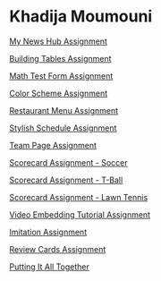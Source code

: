<h1>Khadija Moumouni</h1>

<p><a href="/news.html" target="blank">My News Hub Assignment</a></p>

<p><a href="/buildingtables.html" target="blank">Building Tables Assignment</a></p>

<p><a href="/mathtest.html" target="blank">Math Test Form Assignment</a></p>

<p><a href="/colorscheme.html" target="blank">Color Scheme Assignment</a></p>

<p><a href="/restaurantmenu.html" target="blank">Restaurant Menu Assignment</a></p>

<p><a href="/stylishschedule.html" target="blank">Stylish Schedule Assignment</a></p>

<p><a href="/teampage.html" target="blank">Team Page Assignment</a></p>

<p><a href="/scorecard1.html" target="blank">Scorecard Assignment - Soccer</a></p>

<p><a href="/scorecard2.html" target="blank">Scorecard Assignment - T-Ball</a></p>

<p><a href="/scorecard3.html" target="blank">Scorecard Assignment - Lawn Tennis</a></p>

<p><a href="/VideoEmbedding.html" target="blank">Video Embedding Tutorial Assignment</a></p>

<p><a href="/imitation.html" target="blank">Imitation Assignment</a></p>

<p><a href="/reviewcards.html" target="blank">Review Cards Assignment</a></p>

<p><a href="/puttingitalltogether.html" target="blank">Putting It All Together</a></p>
